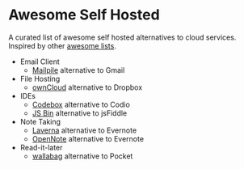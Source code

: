 # Awesome Self Hosted

A curated list of awesome self hosted alternatives to cloud services. Inspired by other [awesome lists](https://github.com/bayandin/awesome-awesomeness).

- Email Client
	- [Mailpile](https://github.com/pagekite/mailpile) alternative to Gmail
- File Hosting
	- [ownCloud](https://github.com/owncloud/core) alternative to Dropbox
- IDEs
	- [Codebox](https://github.com/CodeboxIDE/codebox) alternative to Codio
	- [JS Bin](https://github.com/jsbin/jsbin/) alternative to jsFiddle
- Note Taking
	- [Laverna](https://github.com/Laverna/laverna) alternative to Evernote
	- [OpenNote](https://github.com/FoxUSA/OpenNote) alternative to Evernote
- Read-it-later
	- [wallabag](https://github.com/wallabag/wallabag) alternative to Pocket
